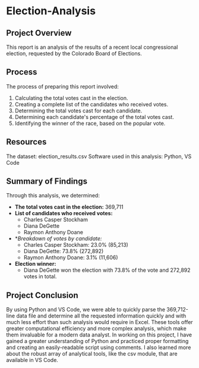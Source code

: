 # Election-Analysis

## Project Overview
This report is an analysis of the results of a recent local congressional election, requested by the Colorado Board of Elections.

## Process
The process of preparing this report involved:
1. Calculating the total votes cast in the election.
2. Creating a complete list of the candidates who received votes.
3. Determining the total votes cast for each candidate.
4. Determining each candidate's percentage of the total votes cast.
5. Identifying the winner of the race, based on the popular vote.

## Resources
The dataset: election_results.csv
Software used in this analysis: Python, VS Code

## Summary of Findings
Through this analysis, we determined:
* **The total votes cast in the election:** 369,711
* **List of candidates who received votes:**
  * Charles Casper Stockham
  * Diana DeGette
  * Raymon Anthony Doane
* **Breakdown of votes by candidate:*
  * Charles Casper Stockham: 23.0% (85,213)
  * Diana DeGette: 73.8% (272,892)
  * Raymon Anthony Doane: 3.1% (11,606)
* **Election winner:**
  * Diana DeGette won the election with 73.8% of the vote and 272,892 votes in total.

## Project Conclusion
By using Python and VS Code, we were able to quickly parse the 369,712-line data file and determine all the requested information quickly and with much less effort than such analysis would require in Excel. These tools offer greater computational efficiency and more complex analysis, which make them invaluable for a modern data analyst. 
In working on this project, I have gained a greater understanding of Python and practiced proper formatting and creating an easily-readable script using comments. I also learned more about the robust array of analytical tools, like the csv module, that are available in VS Code.
